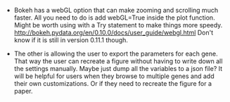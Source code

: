 * Bokeh has a webGL option that can make zooming and scrolling much faster.  All you need to do is add webGL=True inside the plot function.  Might be worth using with a Try statement to make things more speedy.
http://bokeh.pydata.org/en/0.10.0/docs/user_guide/webgl.html
Don't know if it is still in version 0.11.1 though.

* The other is allowing the user to export the parameters for each gene.  That way the user can recreate a figure without having to write down all the settings manually.  Maybe just dump all the variables to a json file?  It will be helpful for users when they browse to multiple genes and add their own customizations.  Or if they need to recreate the figure for a paper.
